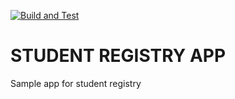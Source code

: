 [![Build and Test](https://github.com/ViktorShterev/Student-Registry-App-CI-CD-Example/actions/workflows/build_test.yml/badge.svg)](https://github.com/ViktorShterev/Student-Registry-App-CI-CD-Example/actions/workflows/build_test.yml)

# STUDENT REGISTRY APP
Sample app for student registry